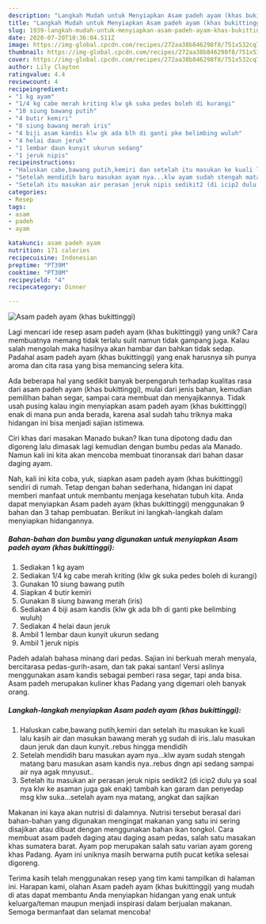```yaml
---
description: "Langkah Mudah untuk Menyiapkan Asam padeh ayam (khas bukittinggi), Lezat Sekali"
title: "Langkah Mudah untuk Menyiapkan Asam padeh ayam (khas bukittinggi), Lezat Sekali"
slug: 1939-langkah-mudah-untuk-menyiapkan-asam-padeh-ayam-khas-bukittinggi-lezat-sekali
date: 2020-07-20T10:36:04.511Z
image: https://img-global.cpcdn.com/recipes/272aa38b846298f8/751x532cq70/asam-padeh-ayam-khas-bukittinggi-foto-resep-utama.jpg
thumbnail: https://img-global.cpcdn.com/recipes/272aa38b846298f8/751x532cq70/asam-padeh-ayam-khas-bukittinggi-foto-resep-utama.jpg
cover: https://img-global.cpcdn.com/recipes/272aa38b846298f8/751x532cq70/asam-padeh-ayam-khas-bukittinggi-foto-resep-utama.jpg
author: Lily Clayton
ratingvalue: 4.4
reviewcount: 4
recipeingredient:
- "1 kg ayam"
- "1/4 kg cabe merah kriting klw gk suka pedes boleh di kurangi"
- "10 siung bawang putih"
- "4 butir kemiri"
- "8 siung bawang merah iris"
- "4 biji asam kandis klw gk ada blh di ganti pke belimbing wuluh"
- "4 helai daun jeruk"
- "1 lembar daun kunyit ukurun sedang"
- "1 jeruk nipis"
recipeinstructions:
- "Haluskan cabe,bawang putih,kemiri dan setelah itu masukan ke kuali lalu kasih air dan masukan bawang merah yg sudah di iris..lalu masukan daun jeruk dan daun kunyit..rebus hingga mendidih"
- "Setelah mendidih baru masukan ayam nya...klw ayam sudah stengah matang baru masukan asam kandis nya..rebus dngn api sedang sampai air nya agak mnyusut.."
- "Setelah itu masukan air perasan jeruk nipis sedikit2 (di icip2 dulu ya soal nya klw ke asaman juga gak enak) tambah kan garam dan penyedap msg klw suka...setelah ayam nya matang, angkat dan sajikan"
categories:
- Resep
tags:
- asam
- padeh
- ayam

katakunci: asam padeh ayam 
nutrition: 171 calories
recipecuisine: Indonesian
preptime: "PT39M"
cooktime: "PT30M"
recipeyield: "4"
recipecategory: Dinner

---
```



![Asam padeh ayam (khas bukittinggi)](https://img-global.cpcdn.com/recipes/272aa38b846298f8/751x532cq70/asam-padeh-ayam-khas-bukittinggi-foto-resep-utama.jpg)

Lagi mencari ide resep asam padeh ayam (khas bukittinggi) yang unik? Cara membuatnya memang tidak terlalu sulit namun tidak gampang juga. Kalau salah mengolah maka hasilnya akan hambar dan bahkan tidak sedap. Padahal asam padeh ayam (khas bukittinggi) yang enak harusnya sih punya aroma dan cita rasa yang bisa memancing selera kita.

Ada beberapa hal yang sedikit banyak berpengaruh terhadap kualitas rasa dari asam padeh ayam (khas bukittinggi), mulai dari jenis bahan, kemudian pemilihan bahan segar, sampai cara membuat dan menyajikannya. Tidak usah pusing kalau ingin menyiapkan asam padeh ayam (khas bukittinggi) enak di mana pun anda berada, karena asal sudah tahu triknya maka hidangan ini bisa menjadi sajian istimewa.

Ciri khas dari masakan Manado bukan? Ikan tuna dipotong dadu dan digoreng lalu dimasak lagi kemudian dengan bumbu pedas ala Manado. Namun kali ini kita akan mencoba membuat tinoransak dari bahan dasar daging ayam.


Nah, kali ini kita coba, yuk, siapkan asam padeh ayam (khas bukittinggi) sendiri di rumah. Tetap dengan bahan sederhana, hidangan ini dapat memberi manfaat untuk membantu menjaga kesehatan tubuh kita. Anda dapat menyiapkan Asam padeh ayam (khas bukittinggi) menggunakan 9 bahan dan 3 tahap pembuatan. Berikut ini langkah-langkah dalam menyiapkan hidangannya.

<!--inarticleads1-->

##### Bahan-bahan dan bumbu yang digunakan untuk menyiapkan Asam padeh ayam (khas bukittinggi):

1. Sediakan 1 kg ayam
1. Sediakan 1/4 kg cabe merah kriting (klw gk suka pedes boleh di kurangi)
1. Gunakan 10 siung bawang putih
1. Siapkan 4 butir kemiri
1. Gunakan 8 siung bawang merah (iris)
1. Sediakan 4 biji asam kandis (klw gk ada blh di ganti pke belimbing wuluh)
1. Sediakan 4 helai daun jeruk
1. Ambil 1 lembar daun kunyit ukurun sedang
1. Ambil 1 jeruk nipis


Padeh adalah bahasa minang dari pedas. Sajian ini berkuah merah menyala, bercitarasa pedas-gurih-asam, dan tak pakai santan! Versi aslinya menggunakan asam kandis sebagai pemberi rasa segar, tapi anda bisa. Asam padeh merupakan kuliner khas Padang yang digemari oleh banyak orang. 

<!--inarticleads2-->

##### Langkah-langkah menyiapkan Asam padeh ayam (khas bukittinggi):

1. Haluskan cabe,bawang putih,kemiri dan setelah itu masukan ke kuali lalu kasih air dan masukan bawang merah yg sudah di iris..lalu masukan daun jeruk dan daun kunyit..rebus hingga mendidih
1. Setelah mendidih baru masukan ayam nya...klw ayam sudah stengah matang baru masukan asam kandis nya..rebus dngn api sedang sampai air nya agak mnyusut..
1. Setelah itu masukan air perasan jeruk nipis sedikit2 (di icip2 dulu ya soal nya klw ke asaman juga gak enak) tambah kan garam dan penyedap msg klw suka...setelah ayam nya matang, angkat dan sajikan


Makanan ini kaya akan nutrisi di dalamnya. Nutrisi tersebut berasal dari bahan-bahan yang digunakan mengingat makanan yang satu ini sering disajikan atau dibuat dengan menggunakan bahan ikan tongkol. Cara membuat asam padeh daging atau daging asam pedas, salah satu masakan khas sumatera barat. Ayam pop merupakan salah satu varian ayam goreng khas Padang. Ayam ini uniknya masih berwarna putih pucat ketika selesai digoreng. 

Terima kasih telah menggunakan resep yang tim kami tampilkan di halaman ini. Harapan kami, olahan Asam padeh ayam (khas bukittinggi) yang mudah di atas dapat membantu Anda menyiapkan hidangan yang enak untuk keluarga/teman maupun menjadi inspirasi dalam berjualan makanan. Semoga bermanfaat dan selamat mencoba!
